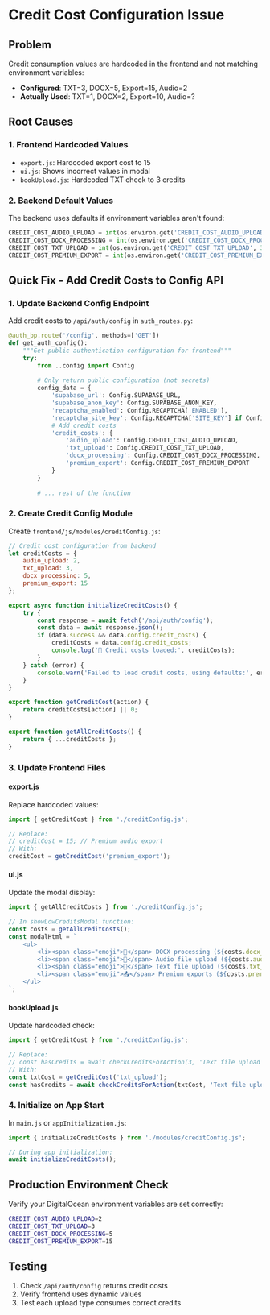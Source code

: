 # Credit Cost Configuration Issue

## Problem
Credit consumption values are hardcoded in the frontend and not matching environment variables:
- **Configured**: TXT=3, DOCX=5, Export=15, Audio=2
- **Actually Used**: TXT=1, DOCX=2, Export=10, Audio=?

## Root Causes

### 1. Frontend Hardcoded Values
- `export.js`: Hardcoded export cost to 15
- `ui.js`: Shows incorrect values in modal
- `bookUpload.js`: Hardcoded TXT check to 3 credits

### 2. Backend Default Values
The backend uses defaults if environment variables aren't found:
```python
CREDIT_COST_AUDIO_UPLOAD = int(os.environ.get('CREDIT_COST_AUDIO_UPLOAD', 2))
CREDIT_COST_DOCX_PROCESSING = int(os.environ.get('CREDIT_COST_DOCX_PROCESSING', 5))
CREDIT_COST_TXT_UPLOAD = int(os.environ.get('CREDIT_COST_TXT_UPLOAD', 3))
CREDIT_COST_PREMIUM_EXPORT = int(os.environ.get('CREDIT_COST_PREMIUM_EXPORT', 15))
```

## Quick Fix - Add Credit Costs to Config API

### 1. Update Backend Config Endpoint
Add credit costs to `/api/auth/config` in `auth_routes.py`:

```python
@auth_bp.route('/config', methods=['GET'])
def get_auth_config():
    """Get public authentication configuration for frontend"""
    try:
        from ..config import Config
        
        # Only return public configuration (not secrets)
        config_data = {
            'supabase_url': Config.SUPABASE_URL,
            'supabase_anon_key': Config.SUPABASE_ANON_KEY,
            'recaptcha_enabled': Config.RECAPTCHA['ENABLED'],
            'recaptcha_site_key': Config.RECAPTCHA['SITE_KEY'] if Config.RECAPTCHA['ENABLED'] else None,
            # Add credit costs
            'credit_costs': {
                'audio_upload': Config.CREDIT_COST_AUDIO_UPLOAD,
                'txt_upload': Config.CREDIT_COST_TXT_UPLOAD,
                'docx_processing': Config.CREDIT_COST_DOCX_PROCESSING,
                'premium_export': Config.CREDIT_COST_PREMIUM_EXPORT
            }
        }
        
        # ... rest of the function
```

### 2. Create Credit Config Module
Create `frontend/js/modules/creditConfig.js`:

```javascript
// Credit cost configuration from backend
let creditCosts = {
    audio_upload: 2,
    txt_upload: 3,
    docx_processing: 5,
    premium_export: 15
};

export async function initializeCreditCosts() {
    try {
        const response = await fetch('/api/auth/config');
        const data = await response.json();
        if (data.success && data.config.credit_costs) {
            creditCosts = data.config.credit_costs;
            console.log('💎 Credit costs loaded:', creditCosts);
        }
    } catch (error) {
        console.warn('Failed to load credit costs, using defaults:', error);
    }
}

export function getCreditCost(action) {
    return creditCosts[action] || 0;
}

export function getAllCreditCosts() {
    return { ...creditCosts };
}
```

### 3. Update Frontend Files

#### export.js
Replace hardcoded values:
```javascript
import { getCreditCost } from './creditConfig.js';

// Replace:
// creditCost = 15; // Premium audio export
// With:
creditCost = getCreditCost('premium_export');
```

#### ui.js
Update the modal display:
```javascript
import { getAllCreditCosts } from './creditConfig.js';

// In showLowCreditsModal function:
const costs = getAllCreditCosts();
const modalHtml = `
    <ul>
        <li><span class="emoji">📄</span> DOCX processing (${costs.docx_processing} credits per document)</li>
        <li><span class="emoji">🎵</span> Audio file upload (${costs.audio_upload} credits per file)</li>
        <li><span class="emoji">📄</span> Text file upload (${costs.txt_upload} credits per file)</li>
        <li><span class="emoji">📤</span> Premium exports (${costs.premium_export} credits per export)</li>
    </ul>
`;
```

#### bookUpload.js
Update hardcoded check:
```javascript
import { getCreditCost } from './creditConfig.js';

// Replace:
// const hasCredits = await checkCreditsForAction(3, 'Text file upload');
// With:
const txtCost = getCreditCost('txt_upload');
const hasCredits = await checkCreditsForAction(txtCost, 'Text file upload');
```

### 4. Initialize on App Start
In `main.js` or `appInitialization.js`:
```javascript
import { initializeCreditCosts } from './modules/creditConfig.js';

// During app initialization:
await initializeCreditCosts();
```

## Production Environment Check

Verify your DigitalOcean environment variables are set correctly:
```bash
CREDIT_COST_AUDIO_UPLOAD=2
CREDIT_COST_TXT_UPLOAD=3
CREDIT_COST_DOCX_PROCESSING=5
CREDIT_COST_PREMIUM_EXPORT=15
```

## Testing
1. Check `/api/auth/config` returns credit costs
2. Verify frontend uses dynamic values
3. Test each upload type consumes correct credits